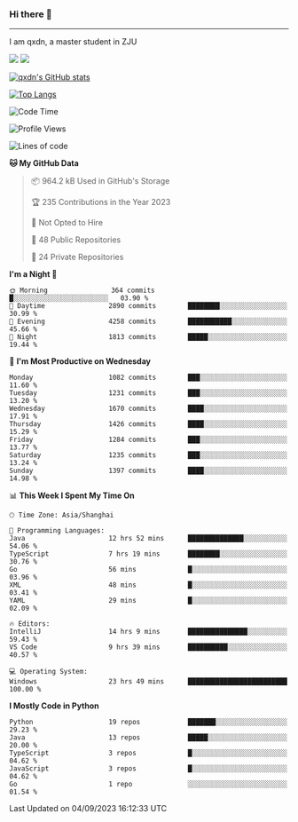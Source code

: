 ### Hi there 👋
---

I am qxdn, a master student in ZJU

[![](https://img.shields.io/badge/blog-qxdn-brightgreen?style=for-the-badge&logo=hexo)](https://qianxu.run) [![](https://img.shields.io/badge/bilibili-qxdn-ff69b4?style=for-the-badge&logo=Bilibili)](https://space.bilibili.com/11674667)


[![qxdn's GitHub stats](https://github-readme-stats.vercel.app/api?username=qxdn&count_private=true&show_icons=true)](https://github.com/qxdn)

[![Top Langs](https://github-readme-stats.vercel.app/api/top-langs/?username=qxdn&layout=compact)](https://github.com/qxdn)

<!--START_SECTION:waka-->
![Code Time](http://img.shields.io/badge/Code%20Time-1%2C105%20hrs%2012%20mins-blue)

![Profile Views](http://img.shields.io/badge/Profile%20Views-2-blue)

![Lines of code](https://img.shields.io/badge/From%20Hello%20World%20I%27ve%20Written-10.7%20million%20lines%20of%20code-blue)

**🐱 My GitHub Data** 

> 📦 964.2 kB Used in GitHub's Storage 
 > 
> 🏆 235 Contributions in the Year 2023
 > 
> 🚫 Not Opted to Hire
 > 
> 📜 48 Public Repositories 
 > 
> 🔑 24 Private Repositories 
 > 
**I'm a Night 🦉** 

```text
🌞 Morning                364 commits         █░░░░░░░░░░░░░░░░░░░░░░░░   03.90 % 
🌆 Daytime                2890 commits        ████████░░░░░░░░░░░░░░░░░   30.99 % 
🌃 Evening                4258 commits        ███████████░░░░░░░░░░░░░░   45.66 % 
🌙 Night                  1813 commits        █████░░░░░░░░░░░░░░░░░░░░   19.44 % 
```
📅 **I'm Most Productive on Wednesday** 

```text
Monday                   1082 commits        ███░░░░░░░░░░░░░░░░░░░░░░   11.60 % 
Tuesday                  1231 commits        ███░░░░░░░░░░░░░░░░░░░░░░   13.20 % 
Wednesday                1670 commits        ████░░░░░░░░░░░░░░░░░░░░░   17.91 % 
Thursday                 1426 commits        ████░░░░░░░░░░░░░░░░░░░░░   15.29 % 
Friday                   1284 commits        ███░░░░░░░░░░░░░░░░░░░░░░   13.77 % 
Saturday                 1235 commits        ███░░░░░░░░░░░░░░░░░░░░░░   13.24 % 
Sunday                   1397 commits        ████░░░░░░░░░░░░░░░░░░░░░   14.98 % 
```


📊 **This Week I Spent My Time On** 

```text
🕑︎ Time Zone: Asia/Shanghai

💬 Programming Languages: 
Java                     12 hrs 52 mins      ██████████████░░░░░░░░░░░   54.06 % 
TypeScript               7 hrs 19 mins       ████████░░░░░░░░░░░░░░░░░   30.76 % 
Go                       56 mins             █░░░░░░░░░░░░░░░░░░░░░░░░   03.96 % 
XML                      48 mins             █░░░░░░░░░░░░░░░░░░░░░░░░   03.41 % 
YAML                     29 mins             █░░░░░░░░░░░░░░░░░░░░░░░░   02.09 % 

🔥 Editors: 
IntelliJ                 14 hrs 9 mins       ███████████████░░░░░░░░░░   59.43 % 
VS Code                  9 hrs 39 mins       ██████████░░░░░░░░░░░░░░░   40.57 % 

💻 Operating System: 
Windows                  23 hrs 49 mins      █████████████████████████   100.00 % 
```

**I Mostly Code in Python** 

```text
Python                   19 repos            ███████░░░░░░░░░░░░░░░░░░   29.23 % 
Java                     13 repos            █████░░░░░░░░░░░░░░░░░░░░   20.00 % 
TypeScript               3 repos             █░░░░░░░░░░░░░░░░░░░░░░░░   04.62 % 
JavaScript               3 repos             █░░░░░░░░░░░░░░░░░░░░░░░░   04.62 % 
Go                       1 repo              ░░░░░░░░░░░░░░░░░░░░░░░░░   01.54 % 
```




 Last Updated on 04/09/2023 16:12:33 UTC
<!--END_SECTION:waka-->

<!--
**qxdn/qxdn** is a ✨ _special_ ✨ repository because its `README.md` (this file) appears on your GitHub profile.

Here are some ideas to get you started:

- 🔭 I’m currently working on ...
- 🌱 I’m currently learning ...
- 👯 I’m looking to collaborate on ...
- 🤔 I’m looking for help with ...
- 💬 Ask me about ...
- 📫 How to reach me: ...
- 😄 Pronouns: ...
- ⚡ Fun fact: ...
-->
